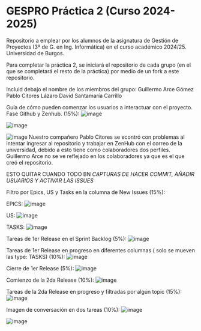 # GESPRO Práctica 2 (Curso 2024-2025)
Repositorio a emplear por los alumnos de la asignatura de Gestión de Proyectos (3º de G. en Ing. Informática) en el curso académico 2024/25. Universidad de Burgos.

Para completar la práctica 2, se iniciará el repositorio de cada grupo (en el que se completará el resto de la práctica) por medio de un fork a este repositorio.

Incluid debajo el nombre de los miembros del grupo:
Guillermo Arce Gómez
Pablo Citores Lázaro
David Santamaría Carrillo

Guía de cómo pueden comenzar los usuarios a interactuar con el proyecto. Fase Github y Zenhub. (15%):
![image](https://github.com/user-attachments/assets/5a3260f1-4c05-4dee-8933-91786424b1d1)

![image](https://github.com/user-attachments/assets/8bafbb21-8d2b-4f74-9e56-b371bf6a9e8b)

![image](https://github.com/user-attachments/assets/8d180519-4af9-4dba-b788-a795018558ee)
Nuestro compañero Pablo Citores se econtró con problemas al intentar ingresar al repositorio y trabajar en ZenHub con el correo de la universidad, debido a esto tiene como colaboradores dos perfiles.
Guillermo Arce no se ve reflejado en los colaboradores ya que es el que creó el repositorio.


ESTO QUITAR CUANDO TODO BN *CAPTURAS DE HACER COMMIT, AÑADIR USUARIOS Y ACTIVAR LAS ISSUES*
 
Filtro por Epics, US y Tasks en la columna de New Issues (15%):

EPICS: ![image](https://github.com/user-attachments/assets/a280a1cb-5003-4b2d-8d25-aa4e7e466382)

US: ![image](https://github.com/user-attachments/assets/b1233d73-038a-4e22-9c83-8fd1b258b451)

TASKS: ![image](https://github.com/user-attachments/assets/be8d388d-0385-4eae-9c2a-82d6209bcef7)

Tareas de 1er Release en el Sprint Backlog (5%):
![image](https://github.com/user-attachments/assets/80dc3026-d829-44ed-a08a-219ce961962d)

Tareas de 1er Release en progreso en diferentes columnas ( solo se mueven las type: TASKS) (10%):
![image](https://github.com/user-attachments/assets/e3131902-406f-4ee3-aed5-5b75571cf950)

Cierre de 1er Release (5%):
![image](https://github.com/user-attachments/assets/3a39bb94-880c-4ad1-bb6b-f414618bfbbf)

Comienzo de la 2da Release (10%):
![image](https://github.com/user-attachments/assets/e2a3540c-0f0b-4c21-8471-b9aa65f20c47)

Tareas de la 2da Release en progreso y filtradas por algún topic (15%):
![image](https://github.com/user-attachments/assets/b88096a5-4210-445e-b3af-d29957d1c832)

Imagen de conversación en dos tareas (10%):
![image](https://github.com/user-attachments/assets/6ba2a266-ebda-43ee-9366-ae968e54243a)

![image](https://github.com/user-attachments/assets/48655743-e8bc-4591-953c-5c7d243c5874)
